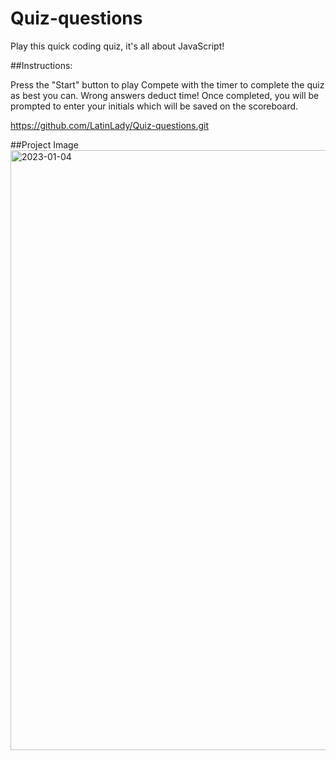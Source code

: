 # Quiz-questions
Play this quick coding quiz, it's all about JavaScript!

##Instructions:

Press the "Start" button to play
Compete with the timer to complete the quiz as best you can. Wrong answers deduct time!
Once completed, you will be prompted to enter your initials which will be saved on the scoreboard.

https://github.com/LatinLady/Quiz-questions.git

##Project Image
<img width="960" alt="2023-01-04" src="https://user-images.githubusercontent.com/118027404/210510375-18816cf5-50f2-4684-bb63-db4bd616a3c2.png">

